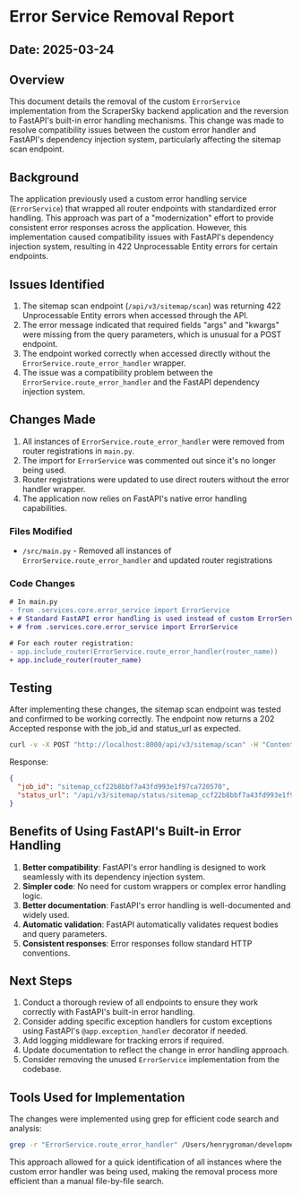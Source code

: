 # Error Service Removal Report

## Date: 2025-03-24

## Overview

This document details the removal of the custom `ErrorService` implementation from the ScraperSky backend application and the reversion to FastAPI's built-in error handling mechanisms. This change was made to resolve compatibility issues between the custom error handler and FastAPI's dependency injection system, particularly affecting the sitemap scan endpoint.

## Background

The application previously used a custom error handling service (`ErrorService`) that wrapped all router endpoints with standardized error handling. This approach was part of a "modernization" effort to provide consistent error responses across the application. However, this implementation caused compatibility issues with FastAPI's dependency injection system, resulting in 422 Unprocessable Entity errors for certain endpoints.

## Issues Identified

1. The sitemap scan endpoint (`/api/v3/sitemap/scan`) was returning 422 Unprocessable Entity errors when accessed through the API.
2. The error message indicated that required fields "args" and "kwargs" were missing from the query parameters, which is unusual for a POST endpoint.
3. The endpoint worked correctly when accessed directly without the `ErrorService.route_error_handler` wrapper.
4. The issue was a compatibility problem between the `ErrorService.route_error_handler` and the FastAPI dependency injection system.

## Changes Made

1. All instances of `ErrorService.route_error_handler` were removed from router registrations in `main.py`.
2. The import for `ErrorService` was commented out since it's no longer being used.
3. Router registrations were updated to use direct routers without the error handler wrapper.
4. The application now relies on FastAPI's native error handling capabilities.

### Files Modified

- `/src/main.py` - Removed all instances of `ErrorService.route_error_handler` and updated router registrations

### Code Changes

```diff
# In main.py
- from .services.core.error_service import ErrorService
+ # Standard FastAPI error handling is used instead of custom ErrorService
+ # from .services.core.error_service import ErrorService

# For each router registration:
- app.include_router(ErrorService.route_error_handler(router_name))
+ app.include_router(router_name)
```

## Testing

After implementing these changes, the sitemap scan endpoint was tested and confirmed to be working correctly. The endpoint now returns a 202 Accepted response with the job_id and status_url as expected.

```bash
curl -v -X POST "http://localhost:8000/api/v3/sitemap/scan" -H "Content-Type: application/json" -H "Authorization: Bearer scraper_sky_2024" -d '{"base_url": "https://www.alleganyeye.com", "max_pages": 5}'
```

Response:
```json
{
  "job_id": "sitemap_ccf22b8bbf7a43fd993e1f97ca720570",
  "status_url": "/api/v3/sitemap/status/sitemap_ccf22b8bbf7a43fd993e1f97ca720570"
}
```

## Benefits of Using FastAPI's Built-in Error Handling

1. **Better compatibility**: FastAPI's error handling is designed to work seamlessly with its dependency injection system.
2. **Simpler code**: No need for custom wrappers or complex error handling logic.
3. **Better documentation**: FastAPI's error handling is well-documented and widely used.
4. **Automatic validation**: FastAPI automatically validates request bodies and query parameters.
5. **Consistent responses**: Error responses follow standard HTTP conventions.

## Next Steps

1. Conduct a thorough review of all endpoints to ensure they work correctly with FastAPI's built-in error handling.
2. Consider adding specific exception handlers for custom exceptions using FastAPI's `@app.exception_handler` decorator if needed.
3. Add logging middleware for tracking errors if required.
4. Update documentation to reflect the change in error handling approach.
5. Consider removing the unused `ErrorService` implementation from the codebase.

## Tools Used for Implementation

The changes were implemented using grep for efficient code search and analysis:

```bash
grep -r "ErrorService.route_error_handler" /Users/henrygroman/development/python-projects/ScraperSky-Back-End-WorkSpace/scraper-sky-backend/src
```

This approach allowed for a quick identification of all instances where the custom error handler was being used, making the removal process more efficient than a manual file-by-file search.
